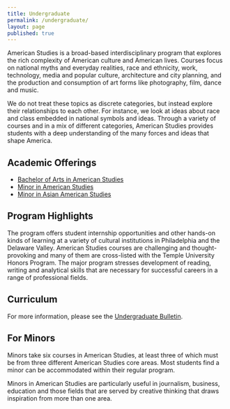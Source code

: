 ```yaml
---
title: Undergraduate
permalink: /undergraduate/
layout: page
published: true
---
```

American Studies is a broad-based interdisciplinary program that explores the rich complexity of American culture and American lives. Courses focus on national myths and everyday realities, race and ethnicity, work, technology, media and popular culture, architecture and city planning, and the production and consumption of art forms like photography, film, dance and music.

We do not treat these topics as discrete categories, but instead explore their relationships to each other. For instance, we look at ideas about race and class embedded in national symbols and ideas. Through a variety of courses and in a mix of different categories, American Studies provides students with a deep understanding of the many forces and ideas that shape America. 

## Academic Offerings

- [Bachelor of Arts in American Studies](http://bulletin.temple.edu/undergraduate/liberal-arts/american-studies/ba-american-studies/)
- [Minor in American Studies](http://bulletin.temple.edu/undergraduate/liberal-arts/american-studies/minor-american-studies/)
- [Minor in Asian American Studies](http://bulletin.temple.edu/undergraduate/liberal-arts/american-studies/asian-american-studies-minor/)

## Program Highlights

The program offers student internship opportunities and other hands-on kinds of learning at a variety of cultural institutions in Philadelphia and the Delaware Valley. American Studies courses are challenging and thought-provoking and many of them are cross-listed with the Temple University Honors Program. The major program stresses development of reading, writing and analytical skills that are necessary for successful careers in a range of professional fields.

## Curriculum

For more information, please see the [Undergraduate Bulletin](http://bulletin.temple.edu/undergraduate/liberal-arts/american-studies/).


## For Minors

Minors take six courses in American Studies, at least three of which must be from three different American Studies core areas. Most students find a minor can be accommodated within their regular program.

Minors in American Studies are particularly useful in journalism, business, education and those fields that are served by creative thinking that draws inspiration from more than one area.
